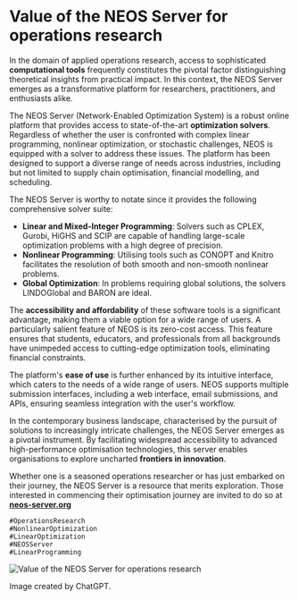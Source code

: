 # Value of the NEOS Server for operations research

In the domain of applied operations research, access to sophisticated **computational tools** frequently constitutes the pivotal factor distinguishing theoretical insights from practical impact. In this context, the NEOS Server emerges as a transformative platform for researchers, practitioners, and enthusiasts alike.

The NEOS Server (Network-Enabled Optimization System) is a robust online platform that provides access to state-of-the-art **optimization solvers**. Regardless of whether the user is confronted with complex linear programming, nonlinear optimization, or stochastic challenges, NEOS is equipped with a solver to address these issues. The platform has been designed to support a diverse range of needs across industries, including but not limited to supply chain optimisation, financial modelling, and scheduling.

The NEOS Server is worthy to notate since it provides the following comprehensive solver suite:
+ **Linear and Mixed-Integer Programming**: Solvers such as CPLEX, Gurobi, HiGHS and SCIP are capable of handling large-scale optimization problems with a high degree of precision.
+ **Nonlinear Programming**: Utilising tools such as CONOPT and Knitro facilitates the resolution of both smooth and non-smooth nonlinear problems.
+ **Global Optimization**: In problems requiring global solutions, the solvers LINDOGlobal and BARON are ideal.

The **accessibility and affordability** of these software tools is a significant advantage, making them a viable option for a wide range of users. A particularly salient feature of NEOS is its zero-cost access. This feature ensures that students, educators, and professionals from all backgrounds have unimpeded access to cutting-edge optimization tools, eliminating financial constraints.

The platform's **ease of use** is further enhanced by its intuitive interface, which caters to the needs of a wide range of users. NEOS supports multiple submission interfaces, including a web interface, email submissions, and APIs, ensuring seamless integration with the user's workflow.

In the contemporary business landscape, characterised by the pursuit of solutions to increasingly intricate challenges, the NEOS Server emerges as a pivotal instrument. By facilitating widespread accessibility to advanced high-performance optimisation technologies, this server enables organisations to explore uncharted **frontiers in innovation**.

Whether one is a seasoned operations researcher or has just embarked on their journey, the NEOS Server is a resource that merits exploration. Those interested in commencing their optimisation journey are invited to do so at [**neos-server.org**](https://neos-server.org/neos/)

```
#OperationsResearch
#NonlinearOptimization
#LinearOptimization
#NEOSServer
#LinearProgramming
```

![Value of the NEOS Server for operations research](./img.webp)

Image created by ChatGPT.



